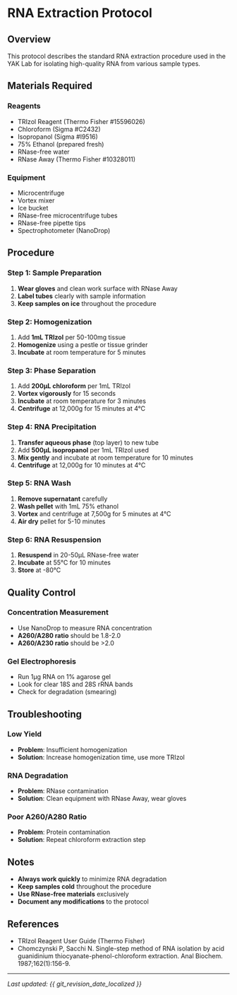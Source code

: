 # RNA Extraction Protocol

## Overview
This protocol describes the standard RNA extraction procedure used in the YAK Lab for isolating high-quality RNA from various sample types.

## Materials Required

### Reagents
- TRIzol Reagent (Thermo Fisher #15596026)
- Chloroform (Sigma #C2432)
- Isopropanol (Sigma #I9516)
- 75% Ethanol (prepared fresh)
- RNase-free water
- RNase Away (Thermo Fisher #10328011)

### Equipment
- Microcentrifuge
- Vortex mixer
- Ice bucket
- RNase-free microcentrifuge tubes
- RNase-free pipette tips
- Spectrophotometer (NanoDrop)

## Procedure

### Step 1: Sample Preparation
1. **Wear gloves** and clean work surface with RNase Away
2. **Label tubes** clearly with sample information
3. **Keep samples on ice** throughout the procedure

### Step 2: Homogenization
1. Add **1mL TRIzol** per 50-100mg tissue
2. **Homogenize** using a pestle or tissue grinder
3. **Incubate** at room temperature for 5 minutes

### Step 3: Phase Separation
1. Add **200μL chloroform** per 1mL TRIzol
2. **Vortex vigorously** for 15 seconds
3. **Incubate** at room temperature for 3 minutes
4. **Centrifuge** at 12,000g for 15 minutes at 4°C

### Step 4: RNA Precipitation
1. **Transfer aqueous phase** (top layer) to new tube
2. Add **500μL isopropanol** per 1mL TRIzol used
3. **Mix gently** and incubate at room temperature for 10 minutes
4. **Centrifuge** at 12,000g for 10 minutes at 4°C

### Step 5: RNA Wash
1. **Remove supernatant** carefully
2. **Wash pellet** with 1mL 75% ethanol
3. **Vortex** and centrifuge at 7,500g for 5 minutes at 4°C
4. **Air dry** pellet for 5-10 minutes

### Step 6: RNA Resuspension
1. **Resuspend** in 20-50μL RNase-free water
2. **Incubate** at 55°C for 10 minutes
3. **Store** at -80°C

## Quality Control

### Concentration Measurement
- Use NanoDrop to measure RNA concentration
- **A260/A280 ratio** should be 1.8-2.0
- **A260/A230 ratio** should be >2.0

### Gel Electrophoresis
- Run 1μg RNA on 1% agarose gel
- Look for clear 18S and 28S rRNA bands
- Check for degradation (smearing)

## Troubleshooting

### Low Yield
- **Problem**: Insufficient homogenization
- **Solution**: Increase homogenization time, use more TRIzol

### RNA Degradation
- **Problem**: RNase contamination
- **Solution**: Clean equipment with RNase Away, wear gloves

### Poor A260/A280 Ratio
- **Problem**: Protein contamination
- **Solution**: Repeat chloroform extraction step

## Notes

- **Always work quickly** to minimize RNA degradation
- **Keep samples cold** throughout the procedure
- **Use RNase-free materials** exclusively
- **Document any modifications** to the protocol

## References

- TRIzol Reagent User Guide (Thermo Fisher)
- Chomczynski P, Sacchi N. Single-step method of RNA isolation by acid guanidinium thiocyanate-phenol-chloroform extraction. Anal Biochem. 1987;162(1):156-9.

---

*Last updated: {{ git_revision_date_localized }}* 